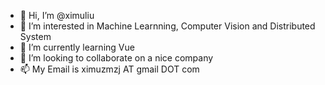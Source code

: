 - 👋 Hi, I’m @ximuliu
- 👀 I’m interested in Machine Learnning, Computer Vision and Distributed System
- 🌱 I’m currently learning Vue
- 💞️ I’m looking to collaborate on a nice company
- 📫 My Email is ximuzmzj AT gmail DOT com

<!---
ximuliu/ximuliu is a ✨ special ✨ repository because its `README.md` (this file) appears on your GitHub profile.
You can click the Preview link to take a look at your changes.
--->
